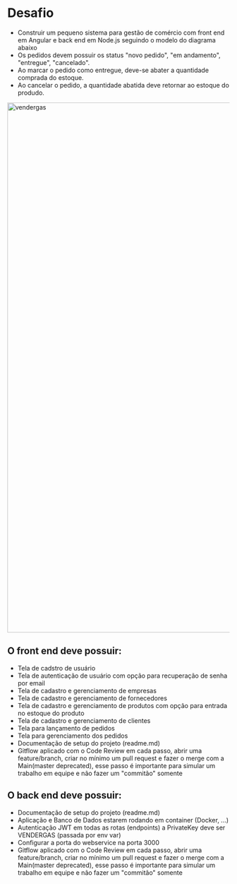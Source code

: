 # Desafio
- Construir um pequeno sistema para gestão de comércio com front end em Angular e back end em Node.js seguindo o modelo do diagrama abaixo
- Os pedidos devem possuir os status "novo pedido", "em andamento", "entregue", "cancelado".
- Ao marcar o pedido como entregue, deve-se abater a quantidade comprada do estoque.
- Ao cancelar o pedido, a quantidade abatida deve retornar ao estoque do produdo.

<img width="1200" src="https://i.ibb.co/SntDg5T/vendergas.png" alt="vendergas" border="0">

## O front end deve possuir:
- Tela de cadstro de usuário
- Tela de autenticação de usuário com opção para recuperação de senha por email
- Tela de cadastro e gerenciamento de empresas
- Tela de cadastro e gerenciamento de fornecedores
- Tela de cadastro e gerenciamento de produtos com opção para entrada no estoque do produto
- Tela de cadastro e gerenciamento de clientes
- Tela para lançamento de pedidos
- Tela para gerenciamento dos pedidos
- Documentação de setup do projeto (readme.md)
- Gitflow aplicado com o Code Review em cada passo, abrir uma feature/branch, criar no mínimo um pull request e fazer o merge com a Main(master deprecated), esse passo é importante para simular um trabalho em equipe e não fazer um "commitão" somente

## O back end deve possuir:
- Documentação de setup do projeto (readme.md)
- Aplicação e Banco de Dados estarem rodando em container (Docker, ...)
- Autenticação JWT em todas as rotas (endpoints) a PrivateKey deve ser VENDERGAS (passada por env var)
- Configurar a porta do webservice na porta 3000
- Gitflow aplicado com o Code Review em cada passo, abrir uma feature/branch, criar no mínimo um pull request e fazer o merge com a Main(master deprecated), esse passo é importante para simular um trabalho em equipe e não fazer um "commitão" somente
